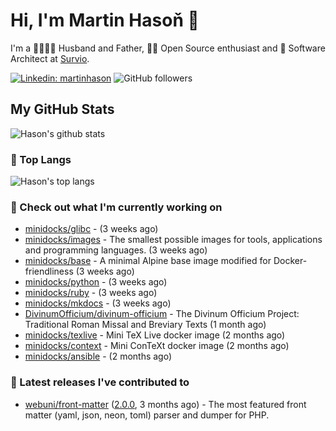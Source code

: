 # Hi, I'm Martin Hasoň 👋

I'm a 👨‍👩‍👧‍👦 Husband and Father, 🧑‍💻 Open Source enthusiast and 📐 Software Architect at [Survio](https://www.survio.com).

[![Linkedin: martinhason](https://img.shields.io/badge/-Martin%20Hasoň-blue?style=flat-square&logo=Linkedin&logoColor=white&link=https://www.linkedin.com/in/martinhason/)](https://www.linkedin.com/in/martinhason/)
![GitHub followers](https://img.shields.io/github/followers/hason?label=Follow&style=social)


## My GitHub Stats
![Hason's github stats](https://github-readme-stats.vercel.app/api?username=hason&show_icons=true&include_all_commits=true&theme=dracula&hide_border=true&hide_title=true)

### 💾 Top Langs
![Hason's top langs](https://github-readme-stats.vercel.app/api/top-langs/?username=hason&layout=compact&theme=dracula&hide_border=true&hide_title=true)

### 👷 Check out what I'm currently working on

- [minidocks/glibc](https://github.com/minidocks/glibc) -  (3 weeks ago)
- [minidocks/images](https://github.com/minidocks/images) - The smallest possible images for tools, applications and programming languages. (3 weeks ago)
- [minidocks/base](https://github.com/minidocks/base) - A minimal Alpine base image modified for Docker-friendliness (3 weeks ago)
- [minidocks/python](https://github.com/minidocks/python) -  (3 weeks ago)
- [minidocks/ruby](https://github.com/minidocks/ruby) -  (3 weeks ago)
- [minidocks/mkdocs](https://github.com/minidocks/mkdocs) -  (3 weeks ago)
- [DivinumOfficium/divinum-officium](https://github.com/DivinumOfficium/divinum-officium) - The Divinum Officium Project: Traditional Roman Missal and Breviary Texts (1 month ago)
- [minidocks/texlive](https://github.com/minidocks/texlive) - Mini TeX Live docker image (2 months ago)
- [minidocks/context](https://github.com/minidocks/context) - Mini ConTeXt docker image (2 months ago)
- [minidocks/ansible](https://github.com/minidocks/ansible) -  (2 months ago)

### 🔭 Latest releases I've contributed to

- [webuni/front-matter](https://github.com/webuni/front-matter) ([2.0.0](https://github.com/webuni/front-matter/releases/tag/2.0.0), 3 months ago) - The most featured front matter (yaml, json, neon, toml) parser and dumper for PHP.
